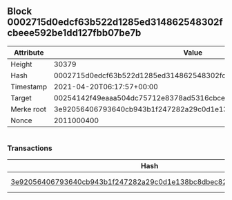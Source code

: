 ## Block 0002715d0edcf63b522d1285ed314862548302fcbeee592be1dd127fbb07be7b

Attribute | Value
--- | ---
Height | 30379
Hash | 0002715d0edcf63b522d1285ed314862548302fcbeee592be1dd127fbb07be7b
Timestamp | 2021-04-20T06:17:57+00:00
Target | 00254142f49eaaa504dc75712e8378ad5316cbcead634704b3734b6271167cc4
Merke root | 3e92056406793640cb943b1f247282a29c0d1e138bc8dbec8202272ec65d8209
Nonce | 2011000400

```

```

### Transactions

Hash | Amount
--- | ---
[3e92056406793640cb943b1f247282a29c0d1e138bc8dbec8202272ec65d8209](3e92056406793640cb943b1f247282a29c0d1e138bc8dbec8202272ec65d8209.md) | 10.00000000 SKEPTI 

